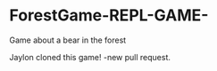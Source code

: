 # ForestGame-REPL-GAME-

Game about a bear in the forest

Jaylon cloned this game! -new pull request.
